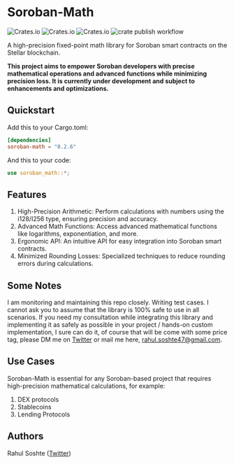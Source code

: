 # Soroban-Math

![Crates.io](https://img.shields.io/crates/v/soroban-math)
![Crates.io](https://img.shields.io/crates/l/soroban-math)
![Crates.io](https://img.shields.io/crates/d/soroban-math)
![crate publish workflow](https://github.com/rahul-soshte/soroban-math/actions/workflows/publish.yml/badge.svg)

A high-precision fixed-point math library for Soroban smart contracts on the Stellar blockchain.

**This project aims to empower Soroban developers with precise mathematical operations and advanced functions while minimizing precision loss. It is currently under development and subject to enhancements and optimizations.**


## Quickstart

Add this to your Cargo.toml:

```toml
[dependencies]
soroban-math = "0.2.6"
```

And this to your code:

```rust
use soroban_math::*;
```

## Features
1. High-Precision Arithmetic: Perform calculations with numbers using the i128/I256 type, ensuring precision and accuracy.
2. Advanced Math Functions: Access advanced mathematical functions like logarithms, exponentiation, and more.
3. Ergonomic API: An intuitive API for easy integration into Soroban smart contracts.
4. Minimized Rounding Losses: Specialized techniques to reduce rounding errors during calculations.

## Some Notes

I am monitoring and maintaining this repo closely. Writing test cases. I cannot ask you to assume that the library is 100% safe to use in all scenarios. If you need my consultation while integrating this library and implementing it as safely as possible in your project / hands-on custom implementation, I sure can do it, of course that will be come with some price tag, please DM me on [Twitter](https://twitter.com/RahulSoshte) or mail me here, rahul.soshte47@gmail.com.

## Use Cases

Soroban-Math is essential for any Soroban-based project that requires high-precision mathematical calculations, for example:

1. DEX protocols
2. Stablecoins 
3. Lending Protocols

## Authors

Rahul Soshte ([Twitter](https://twitter.com/RahulSoshte))